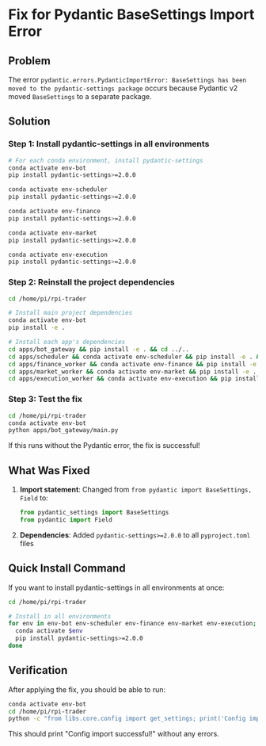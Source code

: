 # Fix for Pydantic BaseSettings Import Error

## Problem
The error `pydantic.errors.PydanticImportError: BaseSettings has been moved to the pydantic-settings package` occurs because Pydantic v2 moved `BaseSettings` to a separate package.

## Solution

### Step 1: Install pydantic-settings in all environments

```bash
# For each conda environment, install pydantic-settings
conda activate env-bot
pip install pydantic-settings>=2.0.0

conda activate env-scheduler  
pip install pydantic-settings>=2.0.0

conda activate env-finance
pip install pydantic-settings>=2.0.0

conda activate env-market
pip install pydantic-settings>=2.0.0

conda activate env-execution
pip install pydantic-settings>=2.0.0
```

### Step 2: Reinstall the project dependencies

```bash
cd /home/pi/rpi-trader

# Install main project dependencies
conda activate env-bot
pip install -e .

# Install each app's dependencies
cd apps/bot_gateway && pip install -e . && cd ../..
cd apps/scheduler && conda activate env-scheduler && pip install -e . && cd ../..
cd apps/finance_worker && conda activate env-finance && pip install -e . && cd ../..
cd apps/market_worker && conda activate env-market && pip install -e . && cd ../..
cd apps/execution_worker && conda activate env-execution && pip install -e . && cd ../..
```

### Step 3: Test the fix

```bash
cd /home/pi/rpi-trader
conda activate env-bot
python apps/bot_gateway/main.py
```

If this runs without the Pydantic error, the fix is successful!

## What Was Fixed

1. **Import statement**: Changed from `from pydantic import BaseSettings, Field` to:
   ```python
   from pydantic_settings import BaseSettings
   from pydantic import Field
   ```

2. **Dependencies**: Added `pydantic-settings>=2.0.0` to all `pyproject.toml` files

## Quick Install Command

If you want to install pydantic-settings in all environments at once:

```bash
cd /home/pi/rpi-trader

# Install in all environments
for env in env-bot env-scheduler env-finance env-market env-execution; do
  conda activate $env
  pip install pydantic-settings>=2.0.0
done
```

## Verification

After applying the fix, you should be able to run:

```bash
conda activate env-bot
cd /home/pi/rpi-trader
python -c "from libs.core.config import get_settings; print('Config import successful!')"
```

This should print "Config import successful!" without any errors.

